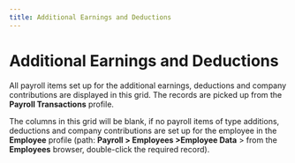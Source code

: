 ```yaml
---
title: Additional Earnings and Deductions
---
```


# Additional Earnings and Deductions


All payroll items set up for the additional earnings, deductions and company contributions are displayed in this grid. The records are picked up from the **Payroll Transactions** profile.


The columns in this grid will be blank, if no payroll items of type additions, deductions and company contributions are set up for the employee in the **Employee** profile (path: **Payroll &gt; Employees &gt;Employee Data** > from the **Employees** browser, double-click the required record).
